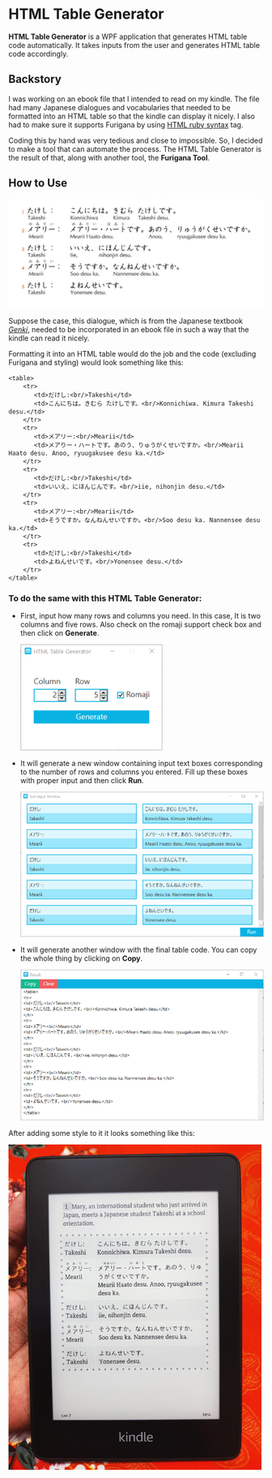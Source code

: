 # HTML Table Generator

**HTML Table Generator** is a WPF application that generates HTML  table code automatically. It takes inputs from the user and generates HTML table code accordingly.

## Backstory
I was working on an ebook file that I intended to read on my kindle. The file had many Japanese dialogues and vocabularies that needed to be formatted into an HTML table so that the kindle can display it nicely.
I also had to make sure it supports Furigana by using [HTML ruby syntax](https://developer.mozilla.org/en-US/docs/Web/HTML/Element/ruby) tag.

Coding this by hand was very tedious and close to impossible. So, I decided to make a tool that can automate the process. The HTML Table Generator is the result of that, along with another tool, the **Furigana Tool**.

## How to Use
<img src="DialougeToHtmlTable/Docs/DialogueFromGenki.png" width="550" alt="A dialogue From Genki"/>

Suppose the case, this dialogue, which is from the Japanese textbook *[Genki](https://en.wikipedia.org/wiki/Genki:_An_Integrated_Course_in_Elementary_Japanese)*, needed to be incorporated in an ebook file in such a way that the kindle can read it nicely.

Formatting it into an HTML table would do the job and the code (excluding Furigana and styling) would look something like this:
```
<table>
    <tr>
       <td>だけし:<br/>Takeshi</td>
       <td>こんにちは。きむら たけしです。<br/>Konnichiwa. Kimura Takeshi desu.</td>
    </tr>
    <tr>
       <td>メアリー:<br/>Mearii</td>
       <td>メアりー・ハートです。あのう、りゅうがくせいですか。<br/>Mearii Haato desu. Anoo, ryuugakusee desu ka.</td>
    </tr>
    <tr>
       <td>だけし:<br/>Takeshi</td>
       <td>いいえ、にほんじんです。<br/>iie, nihonjin desu.</td>
    </tr>
    <tr>
       <td>メアリー:<br/>Mearii</td>
       <td>そうですか。なんねんせいですか。<br/>Soo desu ka. Nannensee desu ka.</td>
    </tr>
    <tr>
       <td>だけし:<br/>Takeshi</td>
       <td>よねんせいです。<br/>Yonensee desu.</td>
    </tr>
</table>

```


### To do the same with this **HTML Table Generator**:
* First, input how many rows and columns you need. In this case, It is two columns and five rows. Also check on the romaji support check box and then click on **Generate**.

  <img src="DialougeToHtmlTable/Docs/AppInterface01.png" width="280" alt="AppInterface01"/>
  
* It will generate a new window containing input text boxes corresponding to the number of rows and columns you entered. Fill up these boxes with proper input and then click **Run**.
  
  <img src="DialougeToHtmlTable/Docs/AppInterface02.png" width="550" alt="AppInterface02"/>
  
* It will generate another window with the final table code. You can copy the whole thing by clicking on **Copy**.

  <img src="DialougeToHtmlTable/Docs/AppInterface03.png" width="550" alt="AppInterface03"/>

  
After adding some style to it it looks something like this:

<img src="DialougeToHtmlTable/Docs/Kindle.jpg" width="500" alt="KindlePreview"/>
